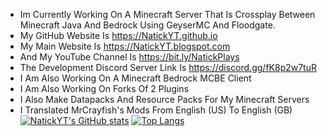 - Im Currently Working On A Minecraft Server That Is Crossplay Between Minecraft Java And Bedrock Using GeyserMC And Floodgate.
- My GitHub Website Is https://NatickYT.github.io
- My Main Website Is https://NatickYT.blogspot.com
- And My YouTube Channel Is https://bit.ly/NatickPlays
- The Development Discord Server Link Is https://discord.gg/fK8p2w7tuR
- I Am Also Working On A Minecraft Bedrock MCBE Client
- I Am Also Working On Forks Of 2 Plugins
- I Also Make Datapacks And Resource Packs For My Minecraft Servers
- I Translated MrCrayfish's Mods From English (US) To English (GB)
[![NatickYT's GitHub stats](https://github-readme-stats.vercel.app/api?username=NatickYT&count-private=true)](https://github.com/anuraghazra/github-readme-stats)
[![Top Langs](https://github-readme-stats.vercel.app/api/top-langs/?username=NatickYT&langs_count=15)](https://github.com/anuraghazra/github-readme-stats)

